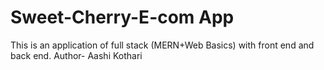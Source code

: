 # Sweet-Cherry-E-com App
This is an application of full stack (MERN+Web Basics) with front end and back end.
Author- Aashi Kothari
